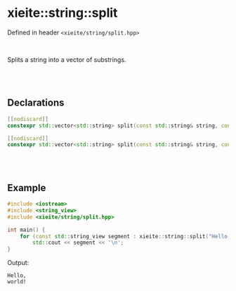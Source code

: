 # xieite::string::split
Defined in header `<xieite/string/split.hpp>`

<br/>

Splits a string into a vector of substrings.

<br/><br/>

## Declarations
```cpp
[[nodiscard]]
constexpr std::vector<std::string> split(const std::string& string, const std::string_view delimiter = "") noexcept;
```
```cpp
[[nodiscard]]
constexpr std::vector<std::string> split(const std::string& string, const char delimiter) noexcept;
```

<br/><br/>

## Example
```cpp
#include <iostream>
#include <string_view>
#include <xieite/string/split.hpp>

int main() {
	for (const std::string_view segment : xieite::string::split("Hello, world!", ' '))
		std::cout << segment << '\n';
}
```
Output:
```
Hello,
world!
```
